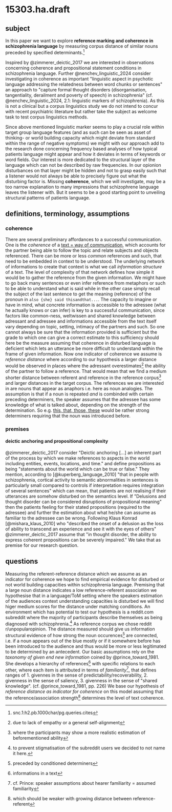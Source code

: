 # 15303.ha.draft
## subject
In this paper we want to explore **reference marking and coherence in schizophrenia language** by measuring corpus distance of similar nouns preceded by specified determinants.[^1]
  
Inspired by @zimmerer_deictic_2017 we are interested in observations concerning coherence and propositional statement conditions in schizophrenia language. Further @nenchev_linguistic_2024 consider investigating in coherence as important "linguistic aspect in psychotic language addressing the relatedness between word chunks or sentences" an approach to "capture formal thought disorders (disorganisation, tangentiality, derailment and poverty of speech) in schizophrenia" (cf. @nenchev_linguistic_2024, 2.1: linguistic markers of schizophrenia). As this is not a clinical but a corpus linguistics study we do not intend to concur with recent psychiatric literature but rather take the subject as welcome task to test corpus linguistics methods.

Since above mentioned linguistic marker seems to play a crucial role within target group language features (and as such can be seen as asset of thinking- or world building capacity which might deviate from standard within the range of negative symptoms) we might with our approach add to the research done concerning frequency based analyses of how typical patients language might appear and how it deviates in terms of keywords or word fields. Our interest is more dedicated to the structural layer of the language which can not be described by raw frequencies. In our opionion disturbances on that layer might be hidden and not to grasp easily such that a listener would not always be able to precisely figure out what the disturbing factor is. Missing **coherence**, which we will investigate, may be a too narrow explanation to many impressions that schizophrene language leaves the listener with. But it seems to be a good starting point to unveiling structural patterns of patients language.

## definitions, terminology, assumptions
### coherence
There are several preliminary affordances to a successful communication. One is the *coherence* of a [text = way of communication](), which accounts for the partner being able to follow the topic and relate subjects and objects referenced. There can be more or less *common*  references and such, that need to be embedded in context to be understood. The underlying network of informations to create that context is what we call *information structure* of a text. The level of complexity of that network defines how simple it would be to gather the reference from the given information. We might have to go back many sentences or even infer reference from metaphors or such to be able to understand what is said while in the other case simply recall the subject of the last sentence to get the meaning (reference) of the pronoun in `also {she} said thisandthat...`. 
The capacity to imagine or have in mind, what concrete information is accessible to the adressee (what he actually knows or can infer) is key to a successful communication, since factors like common-ness, weltwissen and shared knowledge between adressant and adressee and informations accessible from the text itself vary depending on topic, setting, intimacy of the partners and such. So one cannot always be sure that the information provided is sufficient but the grade to which one can give a correct estimate to this sufficiency should here be the measure assuming that coherence in disturbed language is deficient which lets an utterance be more difficult to understand within the frame of given information.
Now one indicator of coherence we assume is *reference distance* where according to our hypothesis a larger distance would be observed in places where the adressant overestimates[^2] the ability of the partner to follow a reference. That would mean that we find a medium shorter distance between referent and reference in the reference corpus[^3] and larger distances in the target corpus. The references we are interested in are nouns that appear as anaphors i.e. here as noun analogies. The assumption is that if a noun is repeated *and* is combinded with certain preceding determiners, the speaker assumes that the adressee has some knowledge of what is talked about, depending on the strength of the determination. So e.g. [this, that, those, these]() would be rather strong determiners requiring that the noun was introduced before.

### premises
#### deictic anchoring and propositional complexity
@zimmerer_deictic_2017 consider
"Deictic anchoring [...] an inherent part of the process by which we make references to aspects in the world including entities, events, locations, and time." and define propositions as being "statements about the world which can be true or false." They mention, according to [@kuperberg_language_2010] "that in people with schizophrenia, cortical activity to semantic abnormalities in sentences is particularly small compared to controls if interpretation requires integration of several sentences" which can mean, that patients are not realising if their utterances are somehow disturbed on the semantics level.
If "Delusions and thought disorder can be considered disruptions of propositional meaning" then the patients feeling for their stated propositions (required to the adressee) and further the estimation about what he/she can assume as familiar to the adressee can be wrong. Following Klaus Konrad [@mishara_klaus_2010] who "described the onset of a delusion as the loss of ability to transcend an experience and see it with the eyes of others" @zimmerer_deictic_2017 assume that "in thought disorder, the ability to express coherent propositions can be severely impaired." We take that as premise for our research question.

## questions
Measuring the referent-reference distance which we assume as an indicator for coherence we hope to find empirical evidence for disturbed or not world building capacities within schizophrenia language. Premising that a large noun distance indicates a low reference-referent association we hypothesise that in a language/ToM setting where the speakers estimation of the audiences context understanding capacities is disturbed we will find higer medium scores for the distance under matching conditions. An environment which has potential to test our hypothesis is a reddit.com subreddit where the majority of participants describe themselves as being diagnosed with schizophrenia.[^4]  As reference corpus we chose reddit r/unpopularopinion. 
The distance measured should give us information structural evidence of how strong the noun occurences[^5] are connected, i.e. if a noun appears out of the blue mostly or if it somewhere before has been introduced to the audience and thus would be more or less legitimated to be determined by an antecedent. 
Our basic assumptions rely on the *taxonomy of given end new information* coined by @prince_toward_1981. She develops a hierarchy of references[^6] with specific relations to each other, where each item is attributed in terms of *familiarity*[^7], that defines ranges of 1. givennes in the sense of predictability/recoverability, 2. givenness in the sense of saliency, 3. givenness in the sense of "shared knowledge". (cf. @prince_toward_1981, pp. 226) We base our hypothesis of *reference distance as indicator for coherence* on this model assuming that the reference/association strength[^8] determines the level of text coherence. 

[^1]:	snc.1:h2.pb.1000char/pg.queries.cites

[^2]:	due to lack of empathy or a general self-alignment

[^3]:	where the participants may show a more realistic estimation of beforementioned ability

[^4]:	to prevent stigmatisation of the subreddit users we decided to not name it here.

[^5]:	preceded by conditioned determiners

[^6]:	informations in a text

[^7]:	cf. Prince: speaker assumptions about hearer familiarity = assumed familiarity

[^8]:	which should be weaker with growing distance between reference-referent

